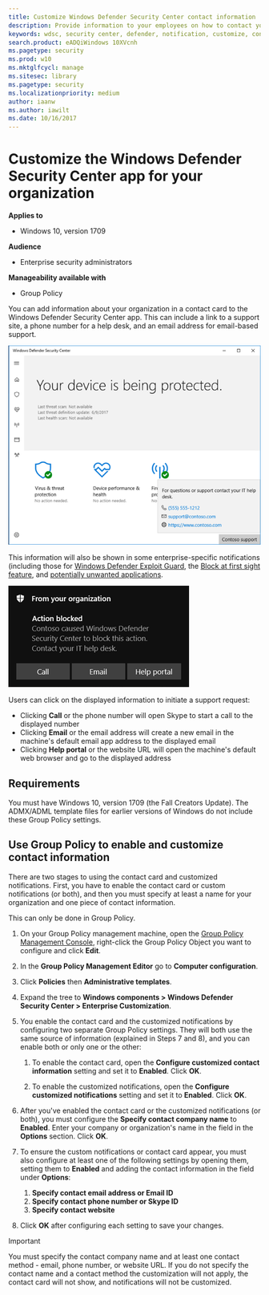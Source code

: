 ```yaml
---
title: Customize Windows Defender Security Center contact information
description: Provide information to your employees on how to contact your IT department when a security issue occurs
keywords: wdsc, security center, defender, notification, customize, contact, it department, help desk, call, help site
search.product: eADQiWindows 10XVcnh
ms.pagetype: security
ms.prod: w10
ms.mktglfcycl: manage
ms.sitesec: library
ms.pagetype: security
ms.localizationpriority: medium
author: iaanw
ms.author: iawilt
ms.date: 10/16/2017
---
```


# Customize the Windows Defender Security Center app for your organization

**Applies to**

- Windows 10, version 1709

**Audience**

- Enterprise security administrators

**Manageability available with**

- Group Policy

You can add information about your organization in a contact card to the Windows Defender Security Center app. This can include a link to a support site, a phone number for a help desk, and an email address for email-based support. 

![](images/security-center-custom-flyout.png)

This information will also be shown in some enterprise-specific notifications (including those for [Windows Defender Exploit Guard](/windows/threat-protection/windows-defender-exploit-guard/windows-defender-exploit-guard), the [Block at first sight feature](/windows/threat-protection/windows-defender-antivirus/configure-block-at-first-sight-windows-defender-antivirus), and [potentially unwanted applications](/windows/threat-protection/windows-defender-antivirus/detect-block-potentially-unwanted-apps-windows-defender-antivirus).

![](images/security-center-custom-notif.png)


Users can click on the displayed information to initiate a support request:
- Clicking **Call** or the phone number will open Skype to start a call to the displayed number
- Clicking **Email** or the email address will create a new email in the machine's default email app address to the displayed email
- Clicking **Help portal** or the website URL will open the machine's default web browser and go to the displayed address

## Requirements

You must have Windows 10, version 1709 (the Fall Creators Update). The ADMX/ADML template files for earlier versions of Windows do not include these Group Policy settings. 

## Use Group Policy to enable and customize contact information

There are two stages to using the contact card and customized notifications. First, you have to enable the contact card or custom notifications (or both), and then you must specify at least a name for your organization and one piece of contact information.

This can only be done in Group Policy.

1.  On your Group Policy management machine, open the [Group Policy Management Console](https://technet.microsoft.com/library/cc731212.aspx), right-click the Group Policy Object you want to configure and click **Edit**.

3.  In the **Group Policy Management Editor** go to **Computer configuration**.

4.  Click **Policies** then **Administrative templates**.

5.  Expand the tree to **Windows components > Windows Defender Security Center > Enterprise Customization**.

6.  You enable the contact card and the customized notifications by configuring two separate Group Policy settings. They will both use the same source of information (explained in Steps 7 and 8), and you can enable both or only one or the other: 

    1. To enable the contact card, open the **Configure customized contact information** setting and set it to **Enabled**. Click **OK**.

    2. To enable the customized notifications, open the **Configure customized notifications** setting and set it to **Enabled**. Click **OK**.

7. After you've enabled the contact card or the customized notifications (or both), you must configure the **Specify contact company name** to **Enabled**. Enter your company or organization's name in the field in the **Options** section. Click **OK**.

8. To ensure the custom notifications or contact card appear, you must also configure at least one of the following settings by opening them, setting them to **Enabled** and adding the contact information in the field under **Options**:
    1. **Specify contact email address or Email ID**
    2. **Specify contact phone number or Skype ID**
    3. **Specify contact website**

9. Click **OK** after configuring each setting to save your changes. 


>[!IMPORTANT]
>You must specify the contact company name and at least one contact method - email, phone number, or website URL. If you do not specify the contact name and a contact method the customization will not apply, the contact card will not show, and notifications will not be customized.


